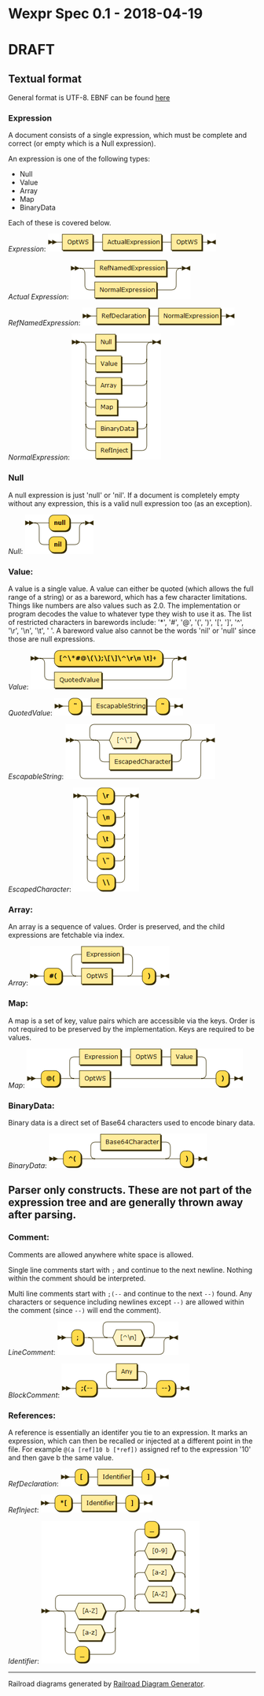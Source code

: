 Wexpr Spec 0.1 - 2018-04-19
==========

# DRAFT

Textual format
-----------------

General format is UTF-8. EBNF can be found [here](wexpr.ebnf)

### Expression

A document consists of a single expression, which must be complete and correct (or empty which is a Null expression).

An expression is one of the following types:
- Null
- Value
- Array
- Map
- BinaryData

Each of these is covered below.

_Expression_: ![Expression EBNF](diagram/Expression.png)

_Actual Expression_: ![ActualExpression EBNF](diagram/ActualExpression.png)

_RefNamedExpression_: ![RefNamedExpression EBNF](diagram/RefNamedExpression.png)

_NormalExpression_: ![NormalExpression](diagram/NormalExpression.png)

### Null

A null expression is just 'null' or 'nil'. If a document is completely empty without any expression, this is a valid null expression too (as an exception).

_Null_: ![Null EBNF](diagram/Null.png)

### Value:

A value is a single value. A value can either be quoted (which allows the full range of a string) or as a bareword, which has a few character limitations. Things like numbers are also values such as 2.0. The implementation or program decodes the value to whatever type they wish to use it as. The list of restricted characters in barewords include: '*', '#', '@', '(', ')', '[', ']', '^', '\r', '\n', '\t', ' '. A bareword value also cannot be the words 'nil' or 'null' since those are null expressions.

_Value_: ![Value EBNF](diagram/Value.png)

_QuotedValue_: ![QuotedValue EBNF](diagram/QuotedValue.png)

_EscapableString_: ![EscapableString EBNF](diagram/EscapableString.png)

_EscapedCharacter_: ![EscapedCharacter EBNF](diagram/EscapedCharacter.png)

### Array:

An array is a sequence of values. Order is preserved, and the child expressions are fetchable via index.

_Array_: ![Array EBNF](diagram/Array.png)

### Map:

A map is a set of key, value pairs which are accessible via the keys. Order is not required to be preserved by the implementation. Keys are required to be values.

_Map_: ![Map EBNF](diagram/Map.png)

### BinaryData:

Binary data is a direct set of Base64 characters used to encode binary data.

_BinaryData_: ![BinaryData EBNF](diagram/BinaryData.png)

Parser only constructs. These are not part of the expression tree and are generally thrown away after parsing.
------------------------------------------------------------------

### Comment:

Comments are allowed anywhere white space is allowed.

Single line comments start with `;` and continue to the next newline. Nothing within the comment should be interpreted.

Multi line comments start with `;(--` and continue to the next `--)` found. Any characters or sequence including newlines except `--)` are allowed within the comment (since `--)` will end the comment).

_LineComment_: ![LineComment EBNF](diagram/LineComment.png)

_BlockComment_: ![BlockComment EBNF](diagram/BlockComment.png)

### References:

A reference is essentially an identifer you tie to an expression. It marks an expression, which can then be recalled or injected at a different point in the file. For example `@(a [ref]10 b [*ref])` assigned ref to the expression '10' and then gave b the same value.

_RefDeclaration_: ![RefDeclaration EBNF](diagram/RefDeclaration.png)

_RefInject_: ![RefInject EBNF](diagram/RefInject.png)

_Identifier_: ![Identifier EBNF](diagram/Identifier.png)

---

Railroad diagrams generated by [Railroad Diagram Generator](http://bottlecaps.de/rr/ui).
